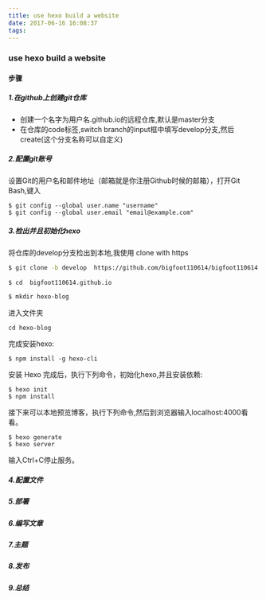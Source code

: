 ```yaml
---
title: use hexo build a website
date: 2017-06-16 16:08:37
tags:
---
```


### use hexo build a website
#### 步骤  

##### 1.在github上创建git仓库
- 创建一个名字为用户名.github.io的远程仓库,默认是master分支
- 在仓库的code标签,switch branch的input框中填写develop分支,然后create(这个分支名称可以自定义)


##### 2.配置git账号
设置Git的用户名和邮件地址（邮箱就是你注册Github时候的邮箱），打开Git Bash,键入

```
$ git config --global user.name "username"
$ git config --global user.email "email@example.com"
```

##### 3.检出并且初始化hexo
将仓库的develop分支检出到本地,我使用 clone with https

``` bash
$ git clone -b develop  https://github.com/bigfoot110614/bigfoot110614.github.io.git
 
$ cd  bigfoot110614.github.io

$ mkdir hexo-blog
```

进入文件夹
```
cd hexo-blog
```

完成安装hexo:
```
$ npm install -g hexo-cli
```

安装 Hexo 完成后，执行下列命令，初始化hexo,并且安装依赖:

```
$ hexo init
$ npm install
```
接下来可以本地预览博客，执行下列命令,然后到浏览器输入localhost:4000看看。
```
$ hexo generate
$ hexo server
```
输入Ctrl+C停止服务。
##### 4.配置文件

##### 5.部署

##### 6.编写文章

##### 7.主题

##### 8.发布

##### 9.总结